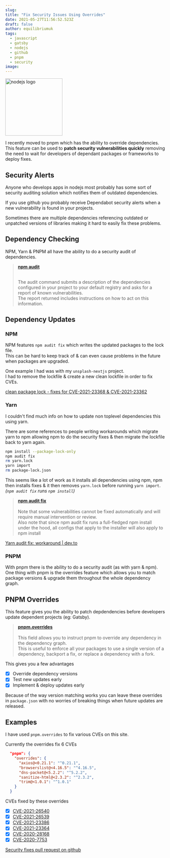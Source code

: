 ```yaml
---
slug:
title: "Fix Security Issues Using Overrides"
date: 2021-05-27T11:56:52.523Z
draft: false
author: equilibriumuk
tags:
  - javascript
  - gatsby
  - nodejs
  - github
  - pnpm
  - security
image:
---
```


<p class="text-center"><img src="/media/logos/nodejs.svg" alt="nodejs logo" width="180px" class="inline"></p>

I recently moved to pnpm which has the ability to override dependencies.<br />
This feature can be used to **patch security vulnerabilities quickly** removing the need to wait for developers of dependant packages or frameworks to deploy fixes.

## Security Alerts

Anyone who develops apps in nodejs most probably has some sort of security auditing solution which notifies them of outdated dependencies.

If you use github you probably receive Dependabot security alerts when a new vulnerability is found in your projects.

Sometimes there are multiple dependencies referencing outdated or unpatched versions of libraries making it hard to easily fix these problems.

## Dependency Checking

NPM, Yarn & PNPM all have the ability to do a security audit of dependencies.

<blockquote><strong><i class="fa-solid fa-link"></i>  <a href="https://docs.npmjs.com/cli/v6/commands/npm-audit" target="_blank" rel="noopener noreferrer">npm audit</a></strong><br /><br />

The audit command submits a description of the dependencies configured in your project to your default registry and asks for a report of known vulnerabilities.<br />
The report returned includes instructions on how to act on this information.</blockquote>

## Dependency Updates

### NPM

NPM features `npm audit fix` which writes the updated packages to the lock file.<br/>
This can be hard to keep track of & can even cause problems in the future when packages are upgraded.

One example I had was with my `unsplash-nextjs` project.<br />
I had to remove the lockfile & create a new clean lockfile in order to fix CVEs.

<p><i class="fa-solid fa-code-fork git-fork"></i> <a href="https://github.com/equk/unsplash-nextjs/commit/2dcb36d9e04dda0d17b10c1e1d4cfbfc7b7fc9aa" target="_blank" rel="noopener noreferrer">clean package lock - fixes for CVE-2021-23368 & CVE-2021-23362</a>
</p>

### Yarn

I couldn't find much info on how to update non toplevel dependencies this using yarn.

There are some references to people writing workarounds which migrate yarn to npm allowing npm to do the security fixes & then migrate the lockfile back to yarn again.

```sh
npm install --package-lock-only
npm audit fix
rm yarn.lock
yarn import
rm package-lock.json
```

This seems like a lot of work as it installs all dependencies using npm, npm then installs fixes & it then removes `yarn.lock` before running `yarn import`.<br />
*(`npm audit fix` runs `npm install`)*

<blockquote><strong><i class="fa-solid fa-link"></i>  <a href="https://docs.npmjs.com/cli/v6/commands/npm-audit#description" target="_blank" rel="noopener noreferrer">npm audit fix</a></strong><br /><br />
Note that some vulnerabilities cannot be fixed automatically and will require manual intervention or review.<br />
Also note that since npm audit fix runs a full-fledged npm install under the hood, all configs that apply to the installer will also apply to npm install</blockquote>

<i class="fa-solid fa-link"></i> <a href="https://dev.to/antongolub/yarn-audit-fix-workaround-i2a" target="_blank" rel="noopener noreferrer">Yarn audit fix: workaround | dev.to</a>

### PNPM

With pnpm there is the ability to do a security audit (as with yarn & npm).<br />
One thing with pnpm is the overrides feature which allows you to match package versions & upgrade them throughout the whole dependency graph.

## PNPM Overrides

This feature gives you the ability to patch depdendencies before developers update dependent projects (eg: Gatsby).

<blockquote><strong><i class="fa-solid fa-link"></i> <a href="https://pnpm.io/package_json#pnpmoverrides" target="_blank" rel="noopener noreferrer">pnpm.overrides</a></strong><br /><br />
This field allows you to instruct pnpm to override any dependency in the dependency graph.<br />
This is useful to enforce all your packages to use a single version of a dependency, backport a fix, or replace a dependency with a fork.</blockquote>

This gives you a few advantages

- [x] Override dependency versions
- [x] Test new updates early
- [x] Implement & deploy updates early

Because of the way version matching works you can leave these overrides in `package.json` with no worries of breaking things when future updates are released.

## Examples

I have used `pnpm.overrides` to fix various CVEs on this site.

Currently the overrides fix 6 CVEs

```json
  "pnpm": {
    "overrides": {
      "axios@<0.21.1": "^0.21.1",
      "browserslist@<4.16.5": "^4.16.5",
      "dns-packet@<5.2.2": "^5.2.2",
      "sanitize-html@<2.3.2": "^2.3.2",
      "trim@<1.0.1": "^1.0.1"
    }
  }
```

CVEs fixed by these overrides

- [x] <a title="CVE-2021-26540" target="_blank" rel="noopener noreferrer" href="https://github.com/advisories/GHSA-mjxr-4v3x-q3m4">CVE-2021-26540</a>
- [x] <a title="CVE-2021-26539" target="_blank" rel="noopener noreferrer" href="https://github.com/advisories/GHSA-rjqq-98f6-6j3r">CVE-2021-26539</a>
- [x] <a title="CVE-2021-23386" target="_blank" rel="noopener noreferrer" href="https://github.com/advisories/GHSA-3wcq-x3mq-6r9p">CVE-2021-23386</a>
- [x] <a title="CVE-2021-23364" target="_blank" rel="noopener noreferrer" href="https://github.com/advisories/GHSA-w8qv-6jwh-64r5">CVE-2021-23364</a>
- [x] <a title="CVE-2020-28168" target="_blank" rel="noopener noreferrer" href="https://github.com/advisories/GHSA-4w2v-q235-vp99">CVE-2020-28168</a>
- [x] <a title="CVE-2020-7753" target="_blank" rel="noopener noreferrer" href="https://github.com/advisories/GHSA-w5p7-h5w8-2hfq">CVE-2020-7753</a>

<i class="fa-solid fa-code-fork git-fork"></i> <a href="https://github.com/equk/equk-gatsby/pull/7" target="_blank" rel="noopener noreferrer">Security fixes pull request on github</a>